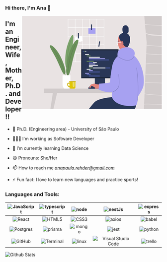 
### Hi there, I'm Ana  👋

 <img align="right" alt="GIF" src="https://github.com/anarehder/anarehder/blob/main/gif_women.gif?raw=true" width="450" height="300" />


## I'm an Engineer, Wife, Mother, Ph.D. and Developer!!
- 🔭 Ph.D. (Engineering area) - University of São Paulo
- 👩🏼‍💻 I'm working as Software Developer
- 🌱 I’m currently learning Data Science
- 😄 Pronouns: She/Her
- 📫 How to reach me *anapaula.rehder@gmail.com*

- ⚡ Fun fact: I love to learn new languages and practice sports!


### Languages and Tools:

|<img align="center" alt="JavaScript" heigth="30px"  src="https://img.shields.io/badge/JavaScript-323330?style=for-the-badge&logo=javascript&logoColor=F7DF1E" />|<img align="center" alt="typescript" heigth="30px"  src="https://img.shields.io/badge/TypeScript-007ACC?style=for-the-badge&logo=typescript&logoColor=white" />|<img align="center" alt="node" heigth="30px"  src="https://img.shields.io/badge/Node%20js-339933?style=for-the-badge&logo=nodedotjs&logoColor=white"/>|<img align="center" alt="nestJs" heigth="30px"  src="https://img.shields.io/badge/nestjs-E0234E?style=for-the-badge&logo=nestjs&logoColor=white" />|<img align="center" alt="express" heigth="30px"  src="https://img.shields.io/badge/Express%20js-000000?style=for-the-badge&logo=express&logoColor=white" />|
|:------:|:------:|:------:|:------:|:------:|
|<img align="center" alt="React" heigth="30px"  src="https://img.shields.io/badge/React-20232A?style=for-the-badge&logo=react&logoColor=61DAFB" />|<img align="center" alt="HTML5" heigth="30px"  src="https://img.shields.io/badge/HTML5-E34F26?style=for-the-badge&logo=html5&logoColor=white" />|<img align="center" alt="CSS3" heigth="30px"  src="https://img.shields.io/badge/CSS3-1572B6?style=for-the-badge&logo=css3&logoColor=white" />|<img align="center" alt="axios" heigth="30px"  src="https://img.shields.io/badge/axios-671ddf?&style=for-the-badge&logo=axios&logoColor=white" />|<img align="center" alt="babel" heigth="30px"  src="https://img.shields.io/badge/Babel-F9DC3E?style=for-the-badge&logo=babel&logoColor=white" />|
|<img align="center" alt="Postgres" heigth="30px" src="https://img.shields.io/badge/PostgreSQL-316192?style=for-the-badge&logo=postgresql&logoColor=white" />|<img align="center" alt="prisma" heigth="30px"  src="https://img.shields.io/badge/Prisma-3982CE?style=for-the-badge&logo=Prisma&logoColor=white" />|<img align="center" alt="mongo" heigth="30px"  src="https://img.shields.io/badge/MongoDB-4EA94B?style=for-the-badge&logo=mongodb&logoColor=white" />|<img align="center" alt="jest" heigth="30px"  src="https://img.shields.io/badge/Jest-C21325?style=for-the-badge&logo=jest&logoColor=white" />|<img align="center" alt="python" heigth="30px"  src="https://img.shields.io/badge/Python-FFD43B?style=for-the-badge&logo=python&logoColor=blue" />|
|<img align="center" alt="GitHub" heigth="30px"  src="https://img.shields.io/badge/GitHub-100000?style=for-the-badge&logo=github&logoColor=white" />|<img align="center" alt="Terminal" heigth="30px"  src="https://img.shields.io/badge/GNU%20Bash-4EAA25?style=for-the-badge&logo=GNU%20Bash&logoColor=white" />|<img align="center" alt="linux" heigth="30px"  src="https://img.shields.io/badge/Linux-FCC624?style=for-the-badge&logo=linux&logoColor=black" />|<img align="center" alt="Visual Studio Code" heigth="30px" margin="10px" src="https://img.shields.io/badge/Visual_Studio_Code-0078D4?style=for-the-badge&logo=visual%20studio%20code&logoColor=white" />|<img align="center" alt="trello" heigth="30px"  src="https://img.shields.io/badge/Trello-0052CC?style=for-the-badge&logo=trello&logoColor=white" />|

![Github Stats](https://github-readme-stats.vercel.app/api?username=anarehder&count_private=true&show_icons=true&include_all_commits=true&theme=tokyonight&border_radius=15)

